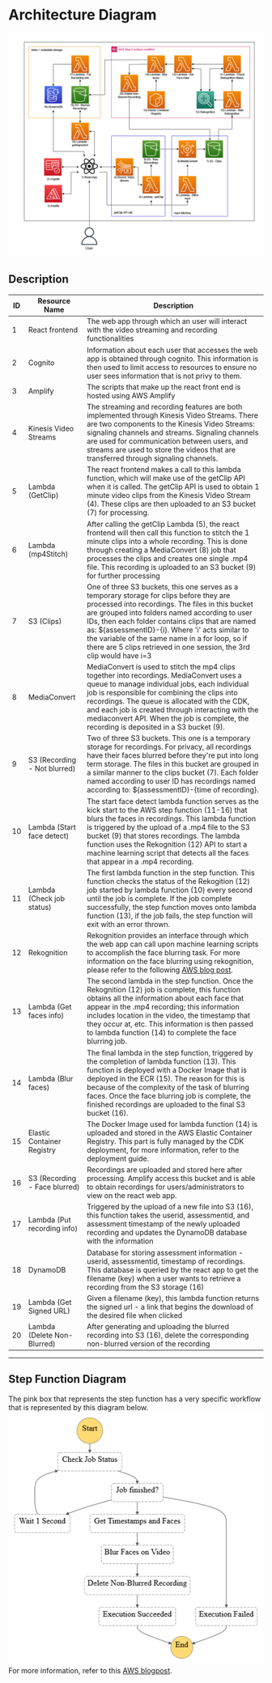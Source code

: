 # Architecture Diagram
![alt text](images/architecture4.png)
## Description 
| ID | Resource Name                 | Description |
| -- | ----------------------------- | ----------- | 
| 1  | React frontend                | The web app through which an user will interact with the video streaming and recording functionalities
| 2  | Cognito                       | Information about each user that accesses the web app is obtained through cognito. This information is then used to limit access to resources to ensure no user sees information that is not privy to them.
| 3  | Amplify                       | The scripts that make up the react front end is hosted using AWS Amplify
| 4  | Kinesis Video Streams         | The streaming and recording features are both implemented through Kinesis Video Streams. There are two components to the Kinesis Video Streams: signaling channels and streams. Signaling channels are used for communication between users, and streams are used to store the videos that are transferred through signaling channels. 
| 5  | Lambda (GetClip)              | The react frontend makes a call to this lambda function, which will make use of the getClip API when it is called. The getClip API is used to obtain 1 minute video clips from the Kinesis Video Stream (4). These clips are then uploaded to an S3 bucket (7) for processing.
| 6  | Lambda (mp4Stitch)            | After calling the getClip Lambda (5), the react frontend will then call this function to stitch the 1 minute clips into a whole recording. This is done through creating a MediaConvert (8) job that processes the clips and creates one single .mp4 file. This recording is uploaded to an S3 bucket (9) for further processing
| 7  | S3 (Clips)                    | One of three S3 buckets, this one serves as a temporary storage for clips before they are processed into recordings. The files in this bucket are grouped into folders named according to user IDs, then each folder contains clips that are named as: ${assessmentID}-{i}. Where 'i' acts similar to the variable of the same name in a for loop, so if there are 5 clips retrieved in one session, the 3rd clip would have i=3
| 8  | MediaConvert                  | MediaConvert is used to stitch the mp4 clips together into recordings. MediaConvert uses a queue to manage individual jobs, each individual job is responsible for combining the clips into recordings. The queue is allocated with the CDK, and each job is created through interacting with the mediaconvert API. When the job is complete, the recording is deposited in a S3 bucket (9).
| 9  | S3 (Recording - Not blurred)  | Two of three S3 buckets. This one is a temporary storage for recordings. For privacy, all recordings have their faces blurred before they're put into long term storage. The files in this bucket are grouped in a similar manner to the clips bucket (7). Each folder named according to user ID has recordings named according to: ${assessmentID}-{time of recording}. 
| 10 | Lambda (Start face detect)    | The start face detect lambda function serves as the kick start to the AWS step function (11-16) that blurs the faces in recordings. This lambda function is triggered by the upload of a .mp4 file to the S3 bucket (9) that stores recordings. The lambda function uses the Rekognition (12) API to start a machine learning script that detects all the faces that appear in a .mp4 recording.
| 11 | Lambda (Check job status)     | The first lambda function in the step function. This function checks the status of the Rekogition (12) job started by lambda function (10) every second until the job is complete. If the job complete successfully, the step function moves onto lambda function (13), if the job fails, the step function will exit with an error thrown.
| 12 | Rekognition                   | Rekognition provides an interface through which the web app can call upon machine learning scripts to accomplish the face blurring task. For more information on the face blurring using rekognition, please refer to the following [AWS blog post](https://aws.amazon.com/blogs/machine-learning/blur-faces-in-videos-automatically-with-amazon-rekognition-video/).
| 13 | Lambda (Get faces info)       | The second lambda in the step function. Once the Rekognition (12) job is complete, this function obtains all the information about each face that appear in the .mp4 recording; this information includes location in the video, the timestamp that they occur at, etc. This information is then passed to lambda function (14) to complete the face blurring job.
| 14 | Lambda (Blur faces)           | The final lambda in the step function, triggered by the completion of lambda function (13). This function is deployed with a Docker Image that is deployed in the ECR (15). The reason for this is because of the complexity of the task of blurring faces. Once the face blurring job is complete, the finished recordings are uploaded to the final S3 bucket (16).
| 15 | Elastic Container Registry    | The Docker Image used for lambda function (14) is uploaded and stored in the AWS Elastic Container Registry. This part is fully managed by the CDK deployment, for more information, refer to the deployment guide.
| 16 | S3 (Recording - Face blurred) | Recordings are uploaded and stored here after processing. Amplify access this bucket and is able to obtain recordings for users/administrators to view on the react web app.
| 17 | Lambda (Put recording info)   | Triggered by the upload of a new file into S3 (16), this function takes the userid, assessmentid, and assessment timestamp of the newly uploaded recording and updates the DynamoDB database with the information 
| 18 | DynamoDB                      | Database for storing assessment information - userid, assessmentid, timestamp of recordings. This database is queried by the react app to get the filename (key) when a user wants to retrieve a recording from the S3 storage (16)
| 19 | Lambda (Get Signed URL)       | Given a filename (key), this lambda function returns the signed url - a link that begins the download of the desired file when clicked
| 20 | Lambda (Delete Non-Blurred)   | After generating and uploading the blurred recording into S3 (16), delete the corresponding non-blurred version of the recording
---


## Step Function Diagram
The pink box that represents the step function has a very specific workflow that is represented by this diagram below.
![alt text](images/stepfunctions.png)
For more information, refer to this [AWS blogpost](https://aws.amazon.com/blogs/machine-learning/blur-faces-in-videos-automatically-with-amazon-rekognition-video/).
